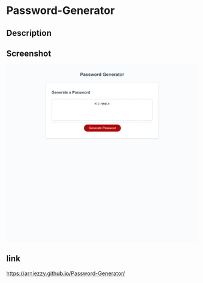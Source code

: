 # Password-Generator

## Description 

## Screenshot
![Alt Text](./assets/images/Password-Generator.png)

## link
https://arniezzy.github.io/Password-Generator/